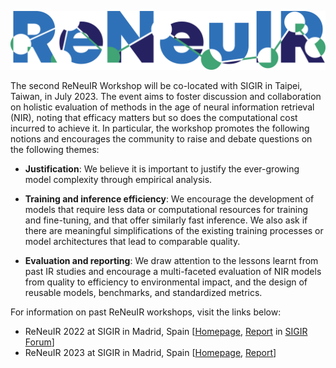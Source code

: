 ![logo](/assets/img/2023-logo.png)

The second ReNeuIR Workshop will be co-located with SIGIR
in Taipei, Taiwan, in July 2023. The event aims to foster
discussion and collaboration  on holistic evaluation of
methods in the age of neural information  retrieval (NIR),
noting that efficacy matters but so does the computational
cost incurred to achieve it. In particular, the workshop promotes
the following notions and encourages the community to raise and
debate questions on the following themes:


* **Justification**: We believe it is important to justify the ever-growing model complexity through empirical analysis.

* **Training and inference efficiency**: We encourage the development of
models that require less data or computational resources for training and
fine-tuning, and that offer similarly fast inference. We also ask if there
are meaningful simplifications of the existing training processes or model
architectures that lead to comparable quality.

* **Evaluation and reporting**: We draw attention to the lessons learnt
from past IR studies and encourage a multi-faceted evaluation of NIR models
from quality to efficiency to environmental impact, and the design of
reusable models, benchmarks, and standardized metrics.


For information on past ReNeuIR workshops, visit the links below:

* ReNeuIR 2022 at SIGIR in Madrid, Spain [[Homepage](/ReNeuIR-Test/2022/),
[Report](https://dl.acm.org/doi/abs/10.1145/3582900.3582916)
in [SIGIR Forum](https://sigir.org/wp-content/uploads/2023/01/p12.pdf)]
* ReNeuIR 2023 at SIGIR in Madrid, Spain [[Homepage](/ReNeuIR-Test/2023/),
[Report](https://doi.org/10.1145/3539618.3591922)]

